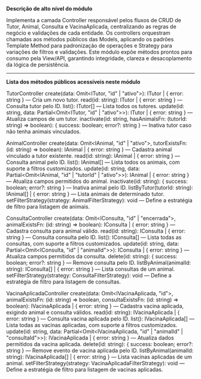 **Descrição de alto nível do módulo**

Implementa a camada Controller responsável pelos fluxos de CRUD de Tutor, Animal, Consulta e VacinaAplicada, centralizando as regras de negócio e validações de cada entidade. Os controllers orquestram chamadas aos métodos públicos das Models, aplicando os padrões Template Method para padronização de operações e Strategy para variações de filtros e validações. Este módulo expõe métodos prontos para consumo pela View/API, garantindo integridade, clareza e desacoplamento da lógica de persistência.

---

**Lista dos métodos públicos acessíveis neste módulo**

TutorController
create(data: Omit\<ITutor, "id" | "ativo">): ITutor | { error: string } — Cria um novo tutor.
read(id: string): ITutor | { error: string } — Consulta tutor pelo ID.
list(): ITutor\[] — Lista todos os tutores.
update(id: string, data: Partial\<Omit\<ITutor, "id" | "ativo">>): ITutor | { error: string } — Atualiza campos de um tutor.
inactivate(id: string, hasAnimalsFn: (tutorId: string) => boolean): { success: boolean; error?: string } — Inativa tutor caso não tenha animais vinculados.

AnimalController
create(data: Omit\<IAnimal, "id" | "ativo">, tutorExistsFn: (id: string) => boolean): IAnimal | { error: string } — Cadastra animal vinculado a tutor existente.
read(id: string): IAnimal | { error: string } — Consulta animal pelo ID.
list(): IAnimal\[] — Lista todos os animais, com suporte a filtros customizados.
update(id: string, data: Partial\<Omit\<IAnimal, "id" | "tutorId" | "ativo">>): IAnimal | { error: string } — Atualiza campos permitidos do animal.
inactivate(id: string): { success: boolean; error?: string } — Inativa animal pelo ID.
listByTutor(tutorId: string): IAnimal\[] | { error: string } — Lista animais de determinado tutor.
setFilterStrategy(strategy: AnimalFilterStrategy): void — Define a estratégia de filtro para listagem de animais.

ConsultaController
create(data: Omit\<IConsulta, "id" | "encerrada">, animalExistsFn: (id: string) => boolean): IConsulta | { error: string } — Cadastra consulta para animal válido.
read(id: string): IConsulta | { error: string } — Consulta consulta pelo ID.
list(): IConsulta\[] — Lista todas as consultas, com suporte a filtros customizados.
update(id: string, data: Partial\<Omit\<IConsulta, "id" | "animalId">>): IConsulta | { error: string } — Atualiza campos permitidos da consulta.
delete(id: string): { success: boolean; error?: string } — Remove consulta pelo ID.
listByAnimal(animalId: string): IConsulta\[] | { error: string } — Lista consultas de um animal.
setFilterStrategy(strategy: ConsultaFilterStrategy): void — Define a estratégia de filtro para listagem de consultas.

VacinaAplicadaController
create(data: Omit\<IVacinaAplicada, "id">, animalExistsFn: (id: string) => boolean, consultaExistsFn: (id: string) => boolean): IVacinaAplicada | { error: string } — Cadastra vacina aplicada, exigindo animal e consulta válidos.
read(id: string): IVacinaAplicada | { error: string } — Consulta vacina aplicada pelo ID.
list(): IVacinaAplicada\[] — Lista todas as vacinas aplicadas, com suporte a filtros customizados.
update(id: string, data: Partial\<Omit\<IVacinaAplicada, "id" | "animalId" | "consultaId">>): IVacinaAplicada | { error: string } — Atualiza dados permitidos da vacina aplicada.
delete(id: string): { success: boolean; error?: string } — Remove evento de vacina aplicada pelo ID.
listByAnimal(animalId: string): IVacinaAplicada\[] | { error: string } — Lista vacinas aplicadas de um animal.
setFilterStrategy(strategy: VacinaAplicadaFilterStrategy): void — Define a estratégia de filtro para listagem de vacinas aplicadas.
